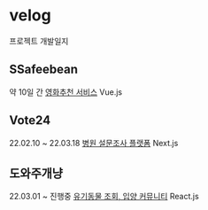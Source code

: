 # velog
프로젝트 개발일지

## SSafeebean
약 10일 간
[영화추천 서비스](https://github.com/Hyojeong721/ssafee_bean_client)
Vue.js

## Vote24
22.02.10 ~ 22.03.18
[병원 설문조사 플랫폼](https://github.com/Hyojeong721/velog/blob/default/Vote24.md)
Next.js

## 도와주개냥
22.03.01 ~ 진행중
[유기동물 조회, 입양 커뮤니티](https://velog.io/@ase0574/%EB%8F%84%EC%99%80%EC%A3%BC%EA%B0%9C%EB%83%A5-%EA%B0%9C%EB%B0%9C%EC%9D%BC%EC%A7%80) 
React.js

